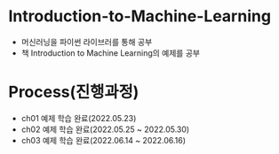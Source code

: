 # Introduction-to-Machine-Learning
- 머신러닝을 파이썬 라이브러를 통해 공부
- 책 Introduction to Machine Learning의 예제를 공부

# Process(진행과정)
- ch01 예제 학습 완료(2022.05.23)
- ch02 예제 학습 완료(2022.05.25 ~ 2022.05.30)
- ch03 예제 학습 완료(2022.06.14 ~ 2022.06.16)